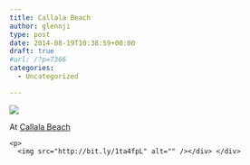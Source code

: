 ```yaml
---
title: Callala Beach
author: glennji
type: post
date: 2014-08-19T10:38:59+00:00
draft: true
#url: /?p=7366
categories:
  - Uncategorized

---
```

<div>
  <img src='https://irs1.4sqi.net/img/general/original/5188625_eYkR5McwKB2Izkgf8TYhZWdDdDnHLgY4Och8jaTExq8.jpg' style='max-width:600px;' /></p> 
  
  <div>
    At <a href="http://4sq.com/c7S71y">Callala Beach</a></p> 
    
    <p>
      <img src="http://bit.ly/1ta4fpL" alt="" /></div> </div>
